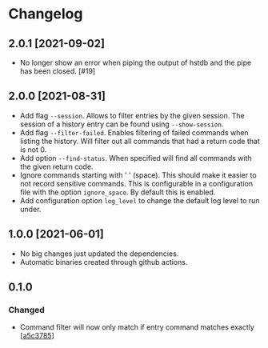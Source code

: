 # Changelog

## 2.0.1 [2021-09-02]
* No longer show an error when piping the output of hstdb and the
  pipe has been closed. [#19]

## 2.0.0 [2021-08-31]
* Add flag `--session`. Allows to filter entries by the given
  session. The session of a history entry can be found using
  `--show-session`.
* Add flag `--filter-failed`. Enables filtering of failed commands
  when listing the history. Will filter out all commands that had a
  return code that is not 0.
* Add option `--find-status`. When specified will find all commands
  with the given return code.
* Ignore commands starting with ' ' (space). This should make it
  easier to not record sensitive commands. This is configurable in a
  configuration file with the option `ignore_space`. By default this
  is enabled.
* Add configuration option `log_level` to change the default log level
  to run under.

## 1.0.0 [2021-06-01]
* No big changes just updated the dependencies.
* Automatic binaries created through github actions.

## 0.1.0

### Changed

* Command filter will now only match if entry command matches exactly
[[a5c3785](https://github.com/AlexanderThaller/hstdb/commit/b4a89c2f109b68b901e4610ebe2f39834ffe8d6f)]
